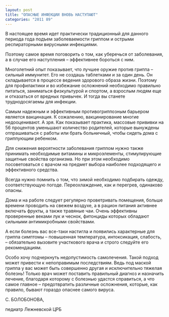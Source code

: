 ```yaml
---
layout: post
title: "ОПАСНЫЕ ИНФЕКЦИИ ВНОВЬ НАСТУПАЮТ"
categories: "2011 89"
---
```


В настоящее время идет практически традиционный для данного периода года подъем заболеваемости гриппом и острыми респираторными вирусными инфекциями.

Поэтому  самое время поговорить о том, как уберечься от заболевания, а в случае его  наступления – эффективнее бороться с ним.

Многолетний  опыт показывает, что лучшее оружие против гриппа – сильный иммунитет. Его не  создашь таблетками и за один день. Он складывается в процессе ведения здорового  образа жизни. Поэтому для профилактики и во избежание осложнений необходимо  правильно питаться, заниматься физкультурой и спортом, а взрослым людям еще и  отказаться от вредных привычек. И тогда вы станете труднодосягаемы для инфекции.

Самым  надежным и эффективным противогриппозным барьером является вакцинация. К  сожалению, вакцинирование многие недооценивают. А зря. Как показывает практика,  массовые прививки на 56 процентов уменьшают количество родителей, которые  вынуждены отпрашиваться с работы или брать больничный, чтобы сидеть дома с  гриппующим ребенком.

Для  снижения вероятности заболевания гриппом нужно также принимать необходимые  витамины и микроэлементы, стимулирующие защитные свойства организма. Но при  этом необходимо посоветоваться с врачом на предмет выбора наиболее подходящего  и эффективного средства.

Всегда  нужно помнить о том, что зимой необходимо подбирать одежду, соответствующую  погоде. Переохлаждение, как и перегрев, одинаково опасны.

Дома  и на работе следует регулярно проветривать помещения, больше времени проводить  на свежем воздухе, а в рацион питания активнее включать фрукты, а также  травяные чаи. Очень эффективны проверенные веками лук и чеснок, фитонциды  которых обладают сильными антимикробными свойствами.

А  если болезнь вас все-таки настигла и появились характерные для гриппа симптомы  – повышенная температура, интоксикация, слабость, – обязательно вызовите  участкового врача и строго следуйте его рекомендациям.

Особо  хочу подчеркнуть недопустимость самолечения. Такой подход может привести к  непоправимым последствиям. Ведь под маской гриппа у вас может быть совершенно  другая и исключительно тяжелая болезнь! Только врач может поставить правильный  диагноз и назначить лечение, благодаря которому с болезнью удастся справиться,  а что самое главное – предотвратить различные осложнения, которые, как правило,  бывают гораздо опаснее самого вируса.



С.  БОЛОБОНОВА,

педиатр  Лежневской ЦРБ


